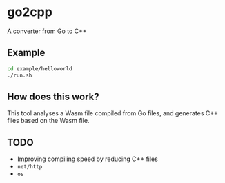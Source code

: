# go2cpp

A converter from Go to C++

## Example

```sh
cd example/helloworld
./run.sh
```

## How does this work?

This tool analyses a Wasm file compiled from Go files, and generates C++ files based on the Wasm file.

## TODO

  * Improving compiling speed by reducing C++ files
  * `net/http`
  * `os`
